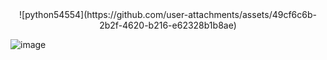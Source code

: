 <center>![python54554](https://github.com/user-attachments/assets/49cf6c6b-2b2f-4620-b216-e62328b1b8ae)</center>

![image](https://github.com/user-attachments/assets/2e63a8f4-2f0b-40b5-848e-4a73ad053f07)

